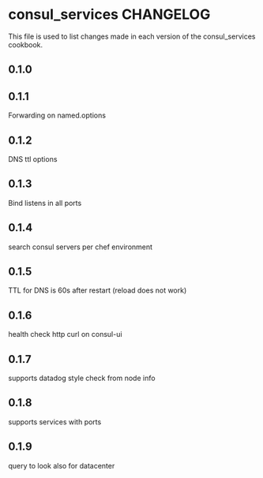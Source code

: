 consul_services CHANGELOG
=======================

This file is used to list changes made in each version of the consul_services cookbook.

0.1.0
-----

0.1.1
-----
Forwarding on named.options

0.1.2
-----
DNS ttl options

0.1.3
-----
Bind listens in all ports

0.1.4
-----
search consul servers per chef environment

0.1.5
-----
TTL for DNS is 60s after restart (reload does not work)

0.1.6
----
health check http curl on consul-ui

0.1.7
----
supports datadog style check from node info

0.1.8
----
supports services with ports

0.1.9
-----
query to look also for datacenter